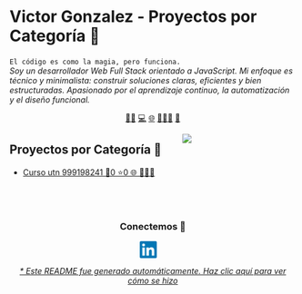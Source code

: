 # Victor Gonzalez - Proyectos por Categoría 🧭


`El código es como la magia, pero funciona.`<br><em>Soy un desarrollador Web Full Stack orientado a JavaScript. Mi enfoque es técnico y minimalista: construir soluciones claras, eficientes y bien estructuradas. Apasionado por el aprendizaje continuo, la automatización y el diseño funcional.</em>


<p align="center">
<a href="https://github.com/gonzalezvictorjuan/gonzalezvictorjuan/blob/main/frontend.md">🧙‍♂️</a>
<a href="https://github.com/gonzalezvictorjuan/gonzalezvictorjuan/blob/main/backend.md">💻</a>
<a href="https://github.com/gonzalezvictorjuan/gonzalezvictorjuan/blob/main/fullstack.md">🌐</a>
<a href="https://github.com/gonzalezvictorjuan/gonzalezvictorjuan/blob/main/edu.md">🧑🏼‍🏫</a>
<a href="https://github.com/gonzalezvictorjuan/gonzalezvictorjuan/blob/main/test.md">🧪</a>
</p>


<div align="right"><img align="right" height="auto" width="200" src="https://github.com/gonzalezvictorjuan/gonzalezvictorjuan/raw/main/img/gengar.png"/></div>


## Proyectos por Categoría 📂
- [Curso utn 999198241 🌿0 ⭐0 🌐 🧑🏼‍🏫](https://github.com/gonzalezvictorjuan/Curso-UTN-999198241) 



<br>

<br>

<div align="center">
<h3 align="center">Conectemos 🔗</h3>
</div>
<p align="center">
<a href="https://www.linkedin.com/in/victor-juan-gonzalez-ab887a15b/" target="blank">
<img align="center" width="30px" alt="LinkedIn de Victor" src="https://github.com/gonzalezvictorjuan/gonzalezvictorjuan/blob/main/img/linkedin-icon.svg?raw=true"/></a> &nbsp; &nbsp;

</p>


<div align="center"><em><a href="https://github.com/gonzalezvictorjuan/gonzalezvictorjuan/tree/main/ReadmeGenerator">* Este README fue generado automáticamente. Haz clic aquí para ver cómo se hizo</a></em></div>

